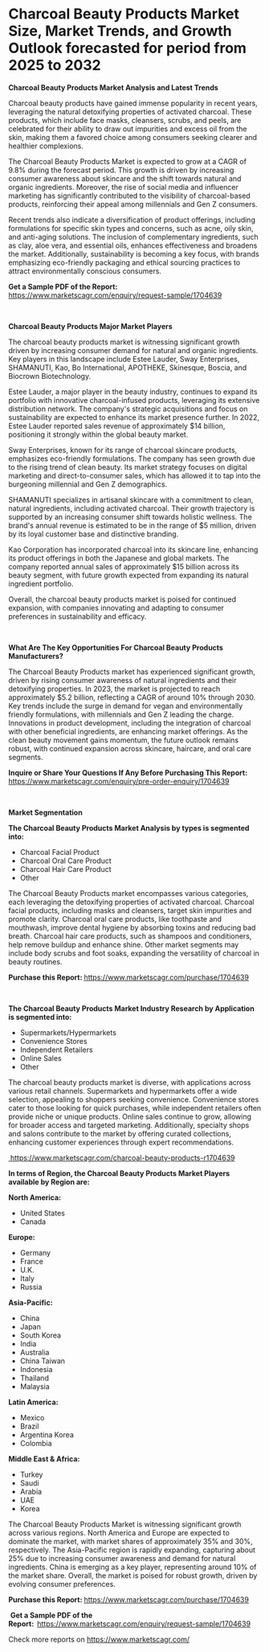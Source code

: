 <p><h1>Charcoal Beauty Products Market Size, Market Trends, and Growth Outlook forecasted for period from 2025 to 2032</h1></p><p><strong>Charcoal Beauty Products Market Analysis and Latest Trends</strong></p>
<p><p>Charcoal beauty products have gained immense popularity in recent years, leveraging the natural detoxifying properties of activated charcoal. These products, which include face masks, cleansers, scrubs, and peels, are celebrated for their ability to draw out impurities and excess oil from the skin, making them a favored choice among consumers seeking clearer and healthier complexions.</p><p>The Charcoal Beauty Products Market is expected to grow at a CAGR of 9.8% during the forecast period. This growth is driven by increasing consumer awareness about skincare and the shift towards natural and organic ingredients. Moreover, the rise of social media and influencer marketing has significantly contributed to the visibility of charcoal-based products, reinforcing their appeal among millennials and Gen Z consumers.</p><p>Recent trends also indicate a diversification of product offerings, including formulations for specific skin types and concerns, such as acne, oily skin, and anti-aging solutions. The inclusion of complementary ingredients, such as clay, aloe vera, and essential oils, enhances effectiveness and broadens the market. Additionally, sustainability is becoming a key focus, with brands emphasizing eco-friendly packaging and ethical sourcing practices to attract environmentally conscious consumers.</p></p>
<p><strong>Get a Sample PDF of the Report:&nbsp;</strong> <a href="https://www.marketscagr.com/enquiry/request-sample/1704639?utm_campaign=3075&utm_medium=2&utm_source=Github&utm_content=ia&utm_term=27032025&utm_id=charcoal-beauty-products">https://www.marketscagr.com/enquiry/request-sample/1704639</a></p>
<p>&nbsp;</p>
<p><strong>Charcoal Beauty Products Major Market Players</strong></p>
<p><p>The charcoal beauty products market is witnessing significant growth driven by increasing consumer demand for natural and organic ingredients. Key players in this landscape include Estee Lauder, Sway Enterprises, SHAMANUTI, Kao, Bo International, APOTHEKE, Skinesque, Boscia, and Biocrown Biotechnology.</p><p>Estee Lauder, a major player in the beauty industry, continues to expand its portfolio with innovative charcoal-infused products, leveraging its extensive distribution network. The company's strategic acquisitions and focus on sustainability are expected to enhance its market presence further. In 2022, Estee Lauder reported sales revenue of approximately $14 billion, positioning it strongly within the global beauty market.</p><p>Sway Enterprises, known for its range of charcoal skincare products, emphasizes eco-friendly formulations. The company has seen growth due to the rising trend of clean beauty. Its market strategy focuses on digital marketing and direct-to-consumer sales, which has allowed it to tap into the burgeoning millennial and Gen Z demographics.</p><p>SHAMANUTI specializes in artisanal skincare with a commitment to clean, natural ingredients, including activated charcoal. Their growth trajectory is supported by an increasing consumer shift towards holistic wellness. The brand's annual revenue is estimated to be in the range of $5 million, driven by its loyal customer base and distinctive branding.</p><p>Kao Corporation has incorporated charcoal into its skincare line, enhancing its product offerings in both the Japanese and global markets. The company reported annual sales of approximately $15 billion across its beauty segment, with future growth expected from expanding its natural ingredient portfolio.</p><p>Overall, the charcoal beauty products market is poised for continued expansion, with companies innovating and adapting to consumer preferences in sustainability and efficacy.</p></p>
<p>&nbsp;</p>
<p><strong>What Are The Key Opportunities For Charcoal Beauty Products Manufacturers?</strong></p>
<p><p>The Charcoal Beauty Products market has experienced significant growth, driven by rising consumer awareness of natural ingredients and their detoxifying properties. In 2023, the market is projected to reach approximately $5.2 billion, reflecting a CAGR of around 10% through 2030. Key trends include the surge in demand for vegan and environmentally friendly formulations, with millennials and Gen Z leading the charge. Innovations in product development, including the integration of charcoal with other beneficial ingredients, are enhancing market offerings. As the clean beauty movement gains momentum, the future outlook remains robust, with continued expansion across skincare, haircare, and oral care segments.</p></p>
<p><strong>Inquire or Share Your Questions If Any Before Purchasing This Report:</strong> <a href="https://www.marketscagr.com/enquiry/pre-order-enquiry/1704639?utm_campaign=3075&utm_medium=2&utm_source=Github&utm_content=ia&utm_term=27032025&utm_id=charcoal-beauty-products">https://www.marketscagr.com/enquiry/pre-order-enquiry/1704639</a></p>
<p>&nbsp;</p>
<p><strong>Market Segmentation</strong></p>
<p><strong>The Charcoal Beauty Products Market Analysis by types is segmented into:</strong></p>
<p><ul><li>Charcoal Facial Product</li><li>Charcoal Oral Care Product</li><li>Charcoal Hair Care Product</li><li>Other</li></ul></p>
<p><p>The Charcoal Beauty Products market encompasses various categories, each leveraging the detoxifying properties of activated charcoal. Charcoal facial products, including masks and cleansers, target skin impurities and promote clarity. Charcoal oral care products, like toothpaste and mouthwash, improve dental hygiene by absorbing toxins and reducing bad breath. Charcoal hair care products, such as shampoos and conditioners, help remove buildup and enhance shine. Other market segments may include body scrubs and foot soaks, expanding the versatility of charcoal in beauty routines.</p></p>
<p><strong>Purchase this Report:&nbsp;</strong><a href="https://www.marketscagr.com/purchase/1704639?utm_campaign=3075&utm_medium=2&utm_source=Github&utm_content=ia&utm_term=27032025&utm_id=charcoal-beauty-products">https://www.marketscagr.com/purchase/1704639</a></p>
<p>&nbsp;</p>
<p><strong>The Charcoal Beauty Products Market Industry Research by Application is segmented into:</strong></p>
<p><ul><li>Supermarkets/Hypermarkets</li><li>Convenience Stores</li><li>Independent Retailers</li><li>Online Sales</li><li>Other</li></ul></p>
<p><p>The charcoal beauty products market is diverse, with applications across various retail channels. Supermarkets and hypermarkets offer a wide selection, appealing to shoppers seeking convenience. Convenience stores cater to those looking for quick purchases, while independent retailers often provide niche or unique products. Online sales continue to grow, allowing for broader access and targeted marketing. Additionally, specialty shops and salons contribute to the market by offering curated collections, enhancing customer experiences through expert recommendations.</p></p>
<p><a href="https://www.marketscagr.com/charcoal-beauty-products-r1704639?utm_campaign=3075&utm_medium=2&utm_source=Github&utm_content=ia&utm_term=27032025&utm_id=charcoal-beauty-products">&nbsp;https://www.marketscagr.com/charcoal-beauty-products-r1704639</a></p>
<p><strong>In terms of Region, the Charcoal Beauty Products Market Players available by Region are:</strong></p>
<p>
    <p> <strong> North America: </strong>
        <ul>
            <li>United States</li>
            <li>Canada</li>
        </ul>
        </p> 
    <p> <strong> Europe: </strong>
        <ul>
            <li>Germany</li>
            <li>France</li>
            <li>U.K.</li>
            <li>Italy</li>
            <li>Russia</li>
        </ul>
        </p> 
    <p> <strong> Asia-Pacific: </strong>
        <ul>
            <li>China</li>
            <li>Japan</li>
            <li>South Korea</li>
            <li>India</li>
            <li>Australia</li>
            <li>China Taiwan</li>
            <li>Indonesia</li>
            <li>Thailand</li>
            <li>Malaysia</li>
        </ul>
        </p> 
    <p> <strong> Latin America: </strong>
        <ul>
            <li>Mexico</li>
            <li>Brazil</li>
            <li>Argentina Korea</li>
            <li>Colombia</li>
        </ul>
        </p> 
    <p> <strong> Middle East & Africa: </strong>
        <ul>
            <li>Turkey</li>
            <li>Saudi</li>
            <li>Arabia</li>
            <li>UAE</li>
            <li>Korea</li>
        </ul>
    </p>
    </p>
<p><p>The Charcoal Beauty Products Market is witnessing significant growth across various regions. North America and Europe are expected to dominate the market, with market shares of approximately 35% and 30%, respectively. The Asia-Pacific region is rapidly expanding, capturing about 25% due to increasing consumer awareness and demand for natural ingredients. China is emerging as a key player, representing around 10% of the market share. Overall, the market is poised for robust growth, driven by evolving consumer preferences.</p></p>
<p><strong>Purchase this Report: </strong><a href="https://www.marketscagr.com/purchase/1704639?utm_campaign=3075&utm_medium=2&utm_source=Github&utm_content=ia&utm_term=27032025&utm_id=charcoal-beauty-products">https://www.marketscagr.com/purchase/1704639</a></p>
<p>&nbsp;<strong>Get a Sample PDF of the Report:&nbsp;&nbsp;</strong><a href="https://www.marketscagr.com/enquiry/request-sample/1704639?utm_campaign=3075&utm_medium=2&utm_source=Github&utm_content=ia&utm_term=27032025&utm_id=charcoal-beauty-products">https://www.marketscagr.com/enquiry/request-sample/1704639</a></p>
<p><strong></strong></p>
<p>Check more reports on <a href="https://www.marketscagr.com/?utm_campaign=3075&utm_medium=2&utm_source=Github&utm_content=ia&utm_term=27032025&utm_id=charcoal-beauty-products">https://www.marketscagr.com/</a></p>